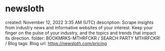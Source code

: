 # newsloth

created: November 12, 2022 3:35 AM (UTC)
description: Scrape insights from industry news and informative websites of your interest. Keep your finger on the pulse of your industry, and the topics and trends that impact its direction.
folder: BOOKMRKS-MTHRFCKR / SEARCH PARTY MTHRFCKR! / Blog
tags: Blog
url: https://newsloth.com/pricing